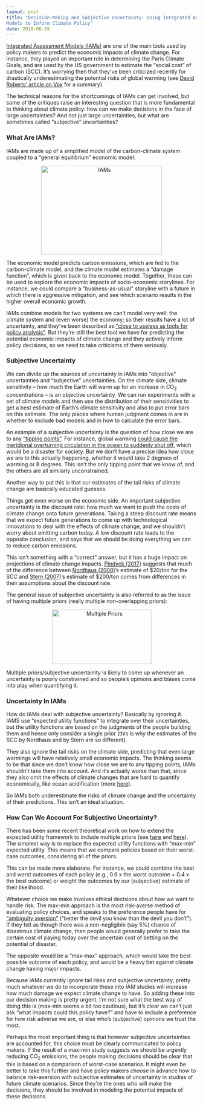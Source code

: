 ```yaml
---
layout: post
title: "Decision-Making and Subjective Uncertainty: Using Integrated Assessment <br />
Models to Inform Climate Policy"
date: 2018-06-19
---
```


<p markdown="1"><a href="https://en.wikipedia.org/wiki/Integrated_assessment_modelling">Integrated Assessment Models (IAMs)</a> are one of the main tools used by policy makers to predict the economic impacts of climate change. For instance, they played an important role in determining the Paris Climate Goals, and are used by the US government to estimate the “social cost” of carbon (SCC). It’s worrying then that they’ve been criticized recently for drastically underestimating the potential risks of global warming (see <a href="https://www.vox.com/energy-and-environment/2018/6/8/17437104/climate-change-global-warming-models-risks">David Roberts’ article on Vox</a> for a summary).</p>

<p>The technical reasons for the shortcomings of IAMs can get involved, but some of the critiques raise an interesting question that is more fundamental to thinking about climate policy: how can we make decisions in the face of large uncertainties? And not just large uncertainties, but what are sometimes called “subjective” uncertainties?</p>

<h3>What Are IAMs?</h3>

<p>IAMs are made up of a simplified model of the carbon-climate system coupled to a “general equilibrium” economic model:</p>

<center><img src="http://nicklutsko.github.io/notes/images/IAMs.png" alt="IAMs" style="width:320px;height:234px;" class="center"></center>

<p>The economic model predicts carbon emissions, which are fed to the carbon-climate model, and the climate model estimates a “damage function”, which is given back to the economic model. Together, these can be used to explore the economic impacts of socio-economic storylines. For instance, we could compare a “business-as-usual” storyline with a future in which there is aggressive mitigation, and see which scenario results in the higher overall economic growth.</p>

<p>IAMs combine models for two systems we can’t model very well: the climate system and (even worse) the economy; so their results have a lot of uncertainty, and they’ve been described as <a href="http://www.nber.org/papers/w19244">"close to useless as tools for policy analysis"</a>. But they’re still the best tool we have for predicting the potential economic impacts of climate change and they actively inform policy decisions, so we need to take criticisms of them seriously.</p>

<h3>Subjective Uncertainty</h3>

<p>We can divide up the sources of uncertainty in IAMs into “objective” uncertainties and “subjective” uncertainties. On the climate side, climate sensitivity  – how much the Earth will warm up for an increase in CO<sub>2</sub> concentrations – is an objective uncertainty. We can run experiments with a set of climate models and then use the distribution of their sensitivities to get a best estimate of Earth’s climate sensitivity and also to put error bars on this estimate. The only places where human judgment comes in are in whether to exclude bad models  and in how to calculate the error bars.</p>

<p>An example of a subjective uncertainty is the question of how close we are to any <a href="https://www.annualreviews.org/doi/10.1146/annurev-environ-102511-084654">“tipping points”</a>. For instance, global warming <a href="http://blogs.ei.columbia.edu/2017/06/06/could-climate-change-shut-down-the-gulf-stream/">could cause the meridional overturning circulation in the ocean to suddenly shut off</a>, which would be a disaster for society. But we don’t have a precise idea how close we are to this actually happening, whether it would take 2 degrees of warming or 8 degrees. This isn’t the only tipping point that we know of, and the others are all similarly unconstrained.</p>

<p>Another way to put this is that our estimates of the tail risks of climate change are basically educated guesses.</p>

<p>Things get even worse on the economic side. An important subjective uncertainty is the discount rate: how much we want to push the costs of climate change onto future generations. Taking a steep discount rate means that we expect future generations to come up with technological innovations to deal with the effects of climate change, and we shouldn’t worry about emitting carbon today. A low discount rate leads to the opposite conclusion, and says that we should be doing everything we can to reduce carbon emissions. </p>

<p>This isn’t something with a “correct” answer, but it has a huge impact on projections of climate change impacts. <a href="http://www.nber.org/papers/w19244">Pindyck (2017)</a> suggests that much of the difference between <a href="http://piketty.pse.ens.fr/files/Nordhaus2007b.pdf">Nordhaus (2008)</a>’s estimate of $20/ton for the SCC and <a href="http://mudancasclimaticas.cptec.inpe.br/~rmclima/pdfs/destaques/sternreview_report_complete.pdf">Stern (2007)</a>’s estimate of $200/ton comes from differences in their assumptions about the discount rate.</p>

<p>The general issue of subjective uncertainty is also referred to as the issue of having multiple priors (really multiple non-overlapping priors):</p>

<center><img src="http://nicklutsko.github.io/notes/images/multiple_priors.png" alt="Multiple Priors" style="width:263px;height:144px;" class="center"></center>

<p>Multiple priors/subjective uncertainity is likely to come up whenever an uncertainty is poorly constrained and so people’s opinions and biases come into play when quantifying it.</p>

<h3>Uncertainty In IAMs</h3>

<p>How do IAMs deal with subjective uncertainty? Basically by ignoring it. IAMS use “expected utility functions” to integrate over their uncertainties, but the utility functions are based on the judgments of the people building them and hence only consider a single prior (this is why the estimates of the SCC by Nordhaus and by Stern are so different).</p>

<p>They also ignore the tail risks on the climate side, predicting that even large warmings will have relatively small economic impacts. The thinking seems to be that since we don’t know how close we are to any tipping points, IAMs shouldn’t take them into account. And it’s actually worse than that, since they also omit the effects of climate changes that are hard to quantify economically, like ocean acidification (more <a href="https://academic.oup.com/reep/advance-article/doi/10.1093/reep/rey005/5025082">here</a>).</p>

<p>So IAMs both underestimate the risks of climate change and the uncertainty of their predictions. This isn’t an ideal situation.</p>

<h3>How Can We Account For Subjective Uncertainty?</h3>

<p>There has been some recent theoretical work on how to extend the expected utility framework to include multiple priors (see <a href="https://www0.gsb.columbia.edu/faculty/gheal/EnvironmentalEconomicsPapers/REEP%20uncertainty%20published.pdf">here</a> and <a href="http://personal.lse.ac.uk/MILLNER/files/handbook.pdf">here</a>). The simplest way is to replace the expected utility functions with “max-min” expected utility. This means that we compare policies based on their worst-case outcomes, considering all of the priors.</p>

<p>This can be made more elaborate. For instance, we could combine the best and worst outcomes of each policy (e.g., 0.6 x the worst outcome + 0.4 x the best outcome) or weight the outcomes by our (subjective) estimate of their likelihood.</p>

<p>Whatever choice we make involves ethical decisions about how we want to handle risk. The max-min approach is the most risk-averse method of evaluating policy choices, and speaks to the preference people have for <a href="https://en.wikipedia.org/wiki/Ambiguity_aversion">“ambiguity aversion”</a> (“better the devil you know than the devil you don’t”). If they felt as though there was a non-negligible (say 5%) chance of disastrous climate change, then people would generally prefer to take the certain cost of paying today over the uncertain cost of betting on the potential of disaster.</p>

<p>The opposite would be a “max-max” approach, which would take the best possible outcome of each policy, and would be a heavy bet against climate change having major impacts.</p>

<p>Because IAMs currently ignore tail risks and subjective uncertainty, pretty much whatever we do to incorporate these into IAM studies will increase how much damage we expect climate change to have. So adding these into our decision making is pretty urgent. I’m not sure what the best way of doing this is (max-min seems a bit too cautious), but it’s clear we can’t just ask “what impacts could this policy have?” and have to include a preference for how risk adverse we are, or else who’s (subjective) opinions we trust the most. </p>

<p>Perhaps the most important thing is that however subjective uncertainties are accounted for, this choice must be clearly communicated to policy makers. If the result of a max-min study suggests we should be urgently reducing CO<sub>2</sub> emissions, the people making decisions should be clear that this is based on a comparison of worst-case scenarios. It might even be better to take this further and have policy makers choose in advance how to balance risk-aversion with subjective estimates of uncertainty in studies of future climate scenarios. Since they're the ones who will make the decisions, they should be involved in modeling the potential impacts of these decisions. </p>



